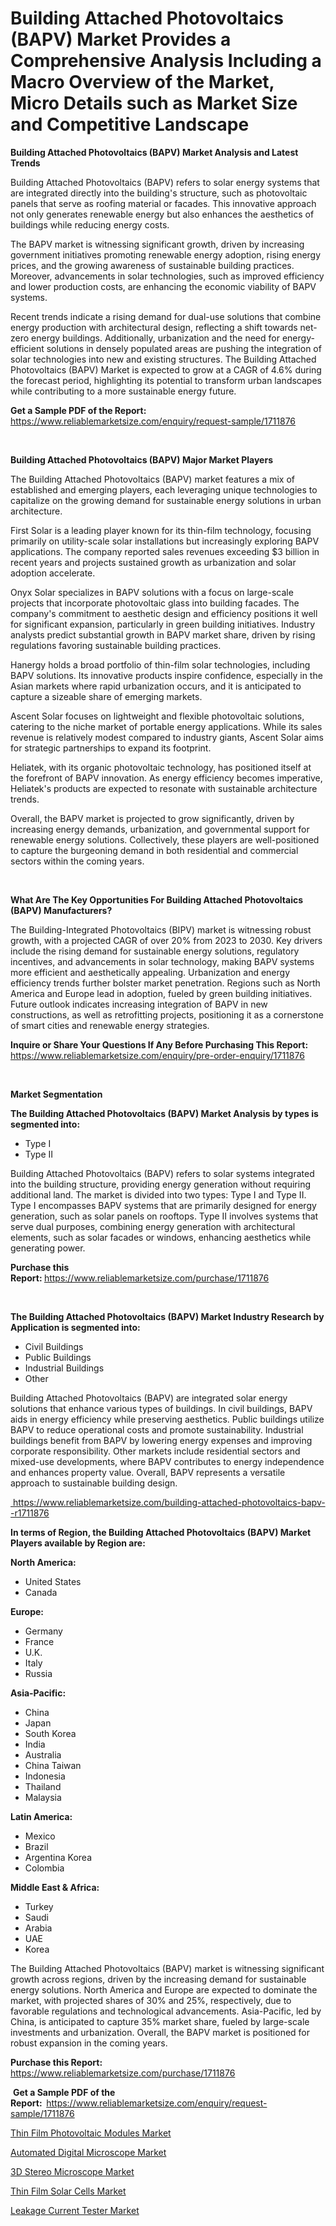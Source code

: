 <p><h1>Building Attached Photovoltaics (BAPV) Market Provides a Comprehensive Analysis Including a Macro Overview of the Market, Micro Details such as Market Size and Competitive Landscape</h1></p><p><strong>Building Attached Photovoltaics (BAPV) Market Analysis and Latest Trends</strong></p>
<p><p>Building Attached Photovoltaics (BAPV) refers to solar energy systems that are integrated directly into the building's structure, such as photovoltaic panels that serve as roofing material or facades. This innovative approach not only generates renewable energy but also enhances the aesthetics of buildings while reducing energy costs. </p><p>The BAPV market is witnessing significant growth, driven by increasing government initiatives promoting renewable energy adoption, rising energy prices, and the growing awareness of sustainable building practices. Moreover, advancements in solar technologies, such as improved efficiency and lower production costs, are enhancing the economic viability of BAPV systems. </p><p>Recent trends indicate a rising demand for dual-use solutions that combine energy production with architectural design, reflecting a shift towards net-zero energy buildings. Additionally, urbanization and the need for energy-efficient solutions in densely populated areas are pushing the integration of solar technologies into new and existing structures. The Building Attached Photovoltaics (BAPV) Market is expected to grow at a CAGR of 4.6% during the forecast period, highlighting its potential to transform urban landscapes while contributing to a more sustainable energy future.</p></p>
<p><strong>Get a Sample PDF of the Report:&nbsp;</strong> <a href="https://www.reliablemarketsize.com/enquiry/request-sample/1711876?utm_campaign=1133&utm_medium=2&utm_source=Github&utm_content=ia&utm_term=22102024&utm_id=building-attached-photovoltaics-bapv">https://www.reliablemarketsize.com/enquiry/request-sample/1711876</a></p>
<p>&nbsp;</p>
<p><strong>Building Attached Photovoltaics (BAPV) Major Market Players</strong></p>
<p><p>The Building Attached Photovoltaics (BAPV) market features a mix of established and emerging players, each leveraging unique technologies to capitalize on the growing demand for sustainable energy solutions in urban architecture.</p><p>First Solar is a leading player known for its thin-film technology, focusing primarily on utility-scale solar installations but increasingly exploring BAPV applications. The company reported sales revenues exceeding $3 billion in recent years and projects sustained growth as urbanization and solar adoption accelerate.</p><p>Onyx Solar specializes in BAPV solutions with a focus on large-scale projects that incorporate photovoltaic glass into building facades. The company's commitment to aesthetic design and efficiency positions it well for significant expansion, particularly in green building initiatives. Industry analysts predict substantial growth in BAPV market share, driven by rising regulations favoring sustainable building practices.</p><p>Hanergy holds a broad portfolio of thin-film solar technologies, including BAPV solutions. Its innovative products inspire confidence, especially in the Asian markets where rapid urbanization occurs, and it is anticipated to capture a sizeable share of emerging markets.</p><p>Ascent Solar focuses on lightweight and flexible photovoltaic solutions, catering to the niche market of portable energy applications. While its sales revenue is relatively modest compared to industry giants, Ascent Solar aims for strategic partnerships to expand its footprint.</p><p>Heliatek, with its organic photovoltaic technology, has positioned itself at the forefront of BAPV innovation. As energy efficiency becomes imperative, Heliatek's products are expected to resonate with sustainable architecture trends.</p><p>Overall, the BAPV market is projected to grow significantly, driven by increasing energy demands, urbanization, and governmental support for renewable energy solutions. Collectively, these players are well-positioned to capture the burgeoning demand in both residential and commercial sectors within the coming years.</p></p>
<p>&nbsp;</p>
<p><strong>What Are The Key Opportunities For Building Attached Photovoltaics (BAPV) Manufacturers?</strong></p>
<p><p>The Building-Integrated Photovoltaics (BIPV) market is witnessing robust growth, with a projected CAGR of over 20% from 2023 to 2030. Key drivers include the rising demand for sustainable energy solutions, regulatory incentives, and advancements in solar technology, making BAPV systems more efficient and aesthetically appealing. Urbanization and energy efficiency trends further bolster market penetration. Regions such as North America and Europe lead in adoption, fueled by green building initiatives. Future outlook indicates increasing integration of BAPV in new constructions, as well as retrofitting projects, positioning it as a cornerstone of smart cities and renewable energy strategies.</p></p>
<p><strong>Inquire or Share Your Questions If Any Before Purchasing This Report:</strong> <a href="https://www.reliablemarketsize.com/enquiry/pre-order-enquiry/1711876?utm_campaign=1133&utm_medium=2&utm_source=Github&utm_content=ia&utm_term=22102024&utm_id=building-attached-photovoltaics-bapv">https://www.reliablemarketsize.com/enquiry/pre-order-enquiry/1711876</a></p>
<p>&nbsp;</p>
<p><strong>Market Segmentation</strong></p>
<p><strong>The Building Attached Photovoltaics (BAPV) Market Analysis by types is segmented into:</strong></p>
<p><ul><li>Type I</li><li>Type II</li></ul></p>
<p><p>Building Attached Photovoltaics (BAPV) refers to solar systems integrated into the building structure, providing energy generation without requiring additional land. The market is divided into two types: Type I and Type II. Type I encompasses BAPV systems that are primarily designed for energy generation, such as solar panels on rooftops. Type II involves systems that serve dual purposes, combining energy generation with architectural elements, such as solar facades or windows, enhancing aesthetics while generating power. </p></p>
<p><strong>Purchase this Report:&nbsp;</strong><a href="https://www.reliablemarketsize.com/purchase/1711876?utm_campaign=1133&utm_medium=2&utm_source=Github&utm_content=ia&utm_term=22102024&utm_id=building-attached-photovoltaics-bapv">https://www.reliablemarketsize.com/purchase/1711876</a></p>
<p>&nbsp;</p>
<p><strong>The Building Attached Photovoltaics (BAPV) Market Industry Research by Application is segmented into:</strong></p>
<p><ul><li>Civil Buildings</li><li>Public Buildings</li><li>Industrial Buildings</li><li>Other</li></ul></p>
<p><p>Building Attached Photovoltaics (BAPV) are integrated solar energy solutions that enhance various types of buildings. In civil buildings, BAPV aids in energy efficiency while preserving aesthetics. Public buildings utilize BAPV to reduce operational costs and promote sustainability. Industrial buildings benefit from BAPV by lowering energy expenses and improving corporate responsibility. Other markets include residential sectors and mixed-use developments, where BAPV contributes to energy independence and enhances property value. Overall, BAPV represents a versatile approach to sustainable building design.</p></p>
<p><a href="https://www.reliablemarketsize.com/building-attached-photovoltaics-bapv--r1711876?utm_campaign=1133&utm_medium=2&utm_source=Github&utm_content=ia&utm_term=22102024&utm_id=building-attached-photovoltaics-bapv">&nbsp;https://www.reliablemarketsize.com/building-attached-photovoltaics-bapv--r1711876</a></p>
<p><strong>In terms of Region, the Building Attached Photovoltaics (BAPV) Market Players available by Region are:</strong></p>
<p>
    <p> <strong> North America: </strong>
        <ul>
            <li>United States</li>
            <li>Canada</li>
        </ul>
        </p> 
    <p> <strong> Europe: </strong>
        <ul>
            <li>Germany</li>
            <li>France</li>
            <li>U.K.</li>
            <li>Italy</li>
            <li>Russia</li>
        </ul>
        </p> 
    <p> <strong> Asia-Pacific: </strong>
        <ul>
            <li>China</li>
            <li>Japan</li>
            <li>South Korea</li>
            <li>India</li>
            <li>Australia</li>
            <li>China Taiwan</li>
            <li>Indonesia</li>
            <li>Thailand</li>
            <li>Malaysia</li>
        </ul>
        </p> 
    <p> <strong> Latin America: </strong>
        <ul>
            <li>Mexico</li>
            <li>Brazil</li>
            <li>Argentina Korea</li>
            <li>Colombia</li>
        </ul>
        </p> 
    <p> <strong> Middle East & Africa: </strong>
        <ul>
            <li>Turkey</li>
            <li>Saudi</li>
            <li>Arabia</li>
            <li>UAE</li>
            <li>Korea</li>
        </ul>
    </p>
    </p>
<p><p>The Building Attached Photovoltaics (BAPV) market is witnessing significant growth across regions, driven by the increasing demand for sustainable energy solutions. North America and Europe are expected to dominate the market, with projected shares of 30% and 25%, respectively, due to favorable regulations and technological advancements. Asia-Pacific, led by China, is anticipated to capture 35% market share, fueled by large-scale investments and urbanization. Overall, the BAPV market is positioned for robust expansion in the coming years.</p></p>
<p><strong>Purchase this Report: </strong><a href="https://www.reliablemarketsize.com/purchase/1711876?utm_campaign=1133&utm_medium=2&utm_source=Github&utm_content=ia&utm_term=22102024&utm_id=building-attached-photovoltaics-bapv">https://www.reliablemarketsize.com/purchase/1711876</a></p>
<p>&nbsp;<strong>Get a Sample PDF of the Report:&nbsp;&nbsp;</strong><a href="https://www.reliablemarketsize.com/enquiry/request-sample/1711876?utm_campaign=1133&utm_medium=2&utm_source=Github&utm_content=ia&utm_term=22102024&utm_id=building-attached-photovoltaics-bapv">https://www.reliablemarketsize.com/enquiry/request-sample/1711876</a></p>
<p><strong></strong></p>
<p><p><a href="https://github.com/rosalee3esue/Market-Research-Report-List-1/blob/main/thin-film-photovoltaic-modules-market.md?utm_campaign=1133&utm_medium=2&utm_source=Github&utm_content=ia&utm_term=22102024&utm_id=building-attached-photovoltaics-bapv">Thin Film Photovoltaic Modules Market</a></p><p><a href="https://issuu.com/reportprime-2/docs/automated-digital-microscope-market_7aefd219611db2?utm_campaign=1133&utm_medium=2&utm_source=Github&utm_content=ia&utm_term=22102024&utm_id=building-attached-photovoltaics-bapv">Automated Digital Microscope Market</a></p><p><a href="https://issuu.com/reportprime-2/docs/3d-stereo-microscope-market-size-20_db03c09fc5fe8d?utm_campaign=1133&utm_medium=2&utm_source=Github&utm_content=ia&utm_term=22102024&utm_id=building-attached-photovoltaics-bapv">3D Stereo Microscope Market</a></p><p><a href="https://github.com/lakeishabuahb/Market-Research-Report-List-1/blob/main/thin-film-solar-cells-market.md?utm_campaign=1133&utm_medium=2&utm_source=Github&utm_content=ia&utm_term=22102024&utm_id=building-attached-photovoltaics-bapv">Thin Film Solar Cells Market</a></p><p><a href="https://www.linkedin.com/pulse/emerging-technologies-reshaping-leakage-current-tester-market-oyc4f?utm_campaign=1133&utm_medium=2&utm_source=Github&utm_content=ia&utm_term=22102024&utm_id=building-attached-photovoltaics-bapv">Leakage Current Tester Market</a></p></p>